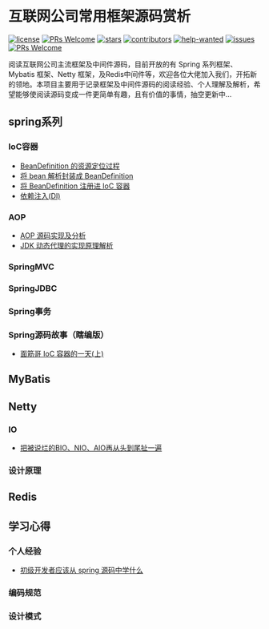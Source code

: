 # 互联网公司常用框架源码赏析
[![license](https://badgen.net/github/license/doocs/source-code-hunter?color=green)](https://github.com/doocs/source-code-hunter/blob/master/LICENSE)
[![PRs Welcome](https://badgen.net/badge/PRs/welcome/green)](http://makeapullrequest.com)
[![stars](https://badgen.net/github/stars/doocs/source-code-hunter)](https://github.com/doocs/source-code-hunter/stargazers)
[![contributors](https://badgen.net/github/contributors/doocs/source-code-hunter)](https://github.com/doocs/source-code-hunter/graphs/contributors)
[![help-wanted](https://badgen.net/github/label-issues/doocs/source-code-hunter/help%20wanted/open)](https://github.com/doocs/source-code-hunter/labels/help%20wanted)
[![issues](https://badgen.net/github/open-issues/doocs/source-code-hunter)](https://github.com/doocs/source-code-hunter/issues)
[![PRs Welcome](https://badgen.net/badge/PRs/welcome/green)](http://makeapullrequest.com)

阅读互联网公司主流框架及中间件源码，目前开放的有 Spring 系列框架、Mybatis 框架、Netty 框架，及Redis中间件等，欢迎各位大佬加入我们，开拓新的领地。本项目主要用于记录框架及中间件源码的阅读经验、个人理解及解析，希望能够使阅读源码变成一件更简单有趣，且有价值的事情，抽空更新中...

## spring系列
### IoC容器
- [BeanDefinition 的资源定位过程](/docs/Spring/IoC/一、BeanDefinition的资源定位过程.md)
- [将 bean 解析封装成 BeanDefinition](/docs/Spring/IoC/二、将bean解析封装成BeanDefinition.md)
- [将 BeanDefinition 注册进 IoC 容器](/docs/Spring/IoC/三、将BeanDefinition注册进IoC容器.md)
- [依赖注入(DI)](/docs/Spring/IoC/四、依赖注入(DI).md)

### AOP
- [AOP 源码实现及分析](/docs/Spring/AOP/AOP源码实现及分析.md)
- [JDK 动态代理的实现原理解析](/docs/Spring/AOP/JDK动态代理的实现原理解析.md)

### SpringMVC

### SpringJDBC

### Spring事务

### Spring源码故事（瞎编版）
- [面筋哥 IoC 容器的一天(上)](/docs/Spring/IoC/面筋哥IoC容器的一天(上).md)

## MyBatis

## Netty
### IO
- [把被说烂的BIO、NIO、AIO再从头到尾扯一遍](docs/Netty/IO/把被说烂的BIO、NIO、AIO再从头到尾扯一遍.md)

### 设计原理

## Redis

## 学习心得
### 个人经验
- [初级开发者应该从 spring 源码中学什么](docs/学习心得/个人经验/初级开发者应该从spring源码中学什么.md)

### 编码规范

### 设计模式